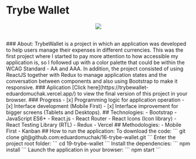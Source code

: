 # Trybe Wallet
<p align="center">
  <img 
    src="./screenshots/trybewallet.gif"
  >
</p>
</br>
### About:
TrybeWallet is a project in which an application was developed to help users manage their expenses in different currencies.
This was the first project where I started to pay more attention to how accessible my application is, so I followed up with a color palette that could be within the WCAG Standard - AA and AAA.
In addition, the project consisted of using ReactJS together with Redux to manage application states and the conversation between components and also using Bootstrap to make it responsive.
### Aplication
[Click here](https://trybewallet-eduardomuchak.vercel.app/) to view the final version of this project in your browser.
### Progress
- [x] Programming logic for application operation
- [x] Interface development (Mobile First)
- [x] Interface improvement for bigger screens (Tablets and Desktops).
## Technologies:
- Bootstrap
- JavaScript ES6+
- React.js
- React Router
- React Icons (Icon library)
- React Testing Library (RTL)
- Redux
- Vercel
## Methodologies:
- Mobile First
- Kanban
## How to run the application:
To download the code:
```
git clone git@github.com:eduardomuchak/16-trybe-wallet.git
```
Enter the project root folder:
```
cd 19-trybe-wallet
```
Install the dependencies:
```
npm install
```
Launch the application in your browser:
```
npm start
```